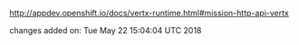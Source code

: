 http://appdev.openshift.io/docs/vertx-runtime.html#mission-http-api-vertx

 
 changes added on: Tue May 22 15:04:04 UTC 2018